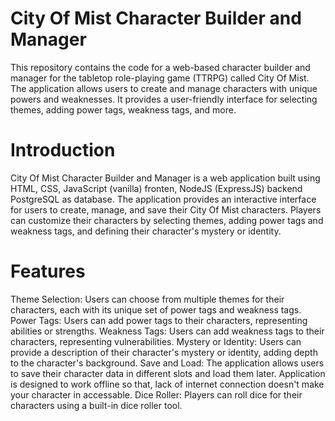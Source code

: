 # City Of Mist Character Builder and Manager

This repository contains the code for a web-based character builder and manager for the tabletop role-playing game (TTRPG) called City Of Mist. The application allows users to create and manage characters with unique powers and weaknesses. It provides a user-friendly interface for selecting themes, adding power tags, weakness tags, and more.

# Introduction

City Of Mist Character Builder and Manager is a web application built using HTML, CSS, JavaScript (vanilla) fronten, 
NodeJS (ExpressJS) backend PostgreSQL as database. The application provides an interactive interface for users to create, manage, and save their City Of Mist characters. Players can customize their characters by selecting themes, adding power tags and weakness tags, and defining their character's mystery or identity.

# Features

Theme Selection: Users can choose from multiple themes for their characters, each with its unique set of power tags and weakness tags.
Power Tags: Users can add power tags to their characters, representing abilities or strengths.
Weakness Tags: Users can add weakness tags to their characters, representing vulnerabilities.
Mystery or Identity: Users can provide a description of their character's mystery or identity, adding depth to the character's background.
Save and Load: The application allows users to save their character data in different slots and load them later. Application is designed to work offline so that, lack of internet connection doesn't make your character in accessable.
Dice Roller: Players can roll dice for their characters using a built-in dice roller tool.
